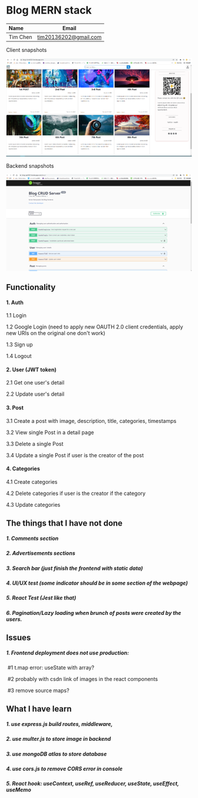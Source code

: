 # Blog MERN stack

<!-- Tables -->

| Name     | Email                 |
| :------- | --------------------- |
| Tim Chen | tim20136202@gmail.com |

Client snapshots



![client](./snapshots/client.PNG)

Backend snapshots



![backend](./snapshots/api.PNG)



## Functionality

#### 1. Auth

1.1 Login

1.2 Google Login (need to apply new OAUTH 2.0 client credentials, apply new URIs on the original one don't work)

1.3 Sign up

1.4 Logout

#### 2. User (JWT token)

2.1 Get one user's detail

2.2 Update user's detail

#### 3. Post

3.1 Create a post with image, description, title, categories, timestamps

3.2 View single Post in a detail page

3.3 Delete a single Post

3.4 Update a single Post if user is the creator of the post

#### 4. Categories

4.1 Create categories

4.2 Delete categories if user is the creator if the category

4.3 Update categories



## The things that I have not done

##### 1. Comments section

##### 2. Advertisements sections

##### 3. Search bar (just finish the frontend with static data)

##### 4. UI/UX test (some indicator should be in some section of the webpage)

##### 5. React Test (Jest like that)

##### 6. Pagination/Lazy loading when brunch of posts were created by the users.



## Issues

##### 1. Frontend deployment does not use production:

​	#1 t.map error: useState with array?

​	#2 probably with csdn link of images in the react components

​	#3 remove source maps?

##### 

## What I have learn

##### 1. use express.js build routes, middleware,

##### 2. use multer.js to store image in backend

##### 3. use mongoDB atlas to store database

##### 4. use cors.js to remove CORS error in console

##### 5. React hook:  useContext, useRef, useReducer, useState, useEffect, useMemo

